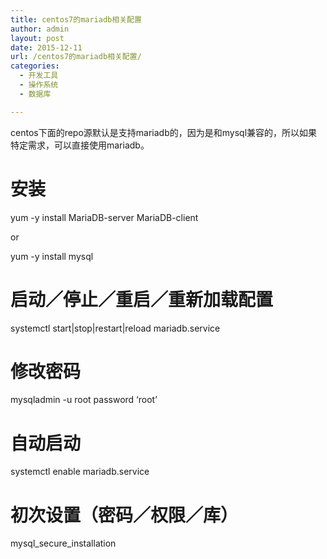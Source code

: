 ```yaml
---
title: centos7的mariadb相关配置
author: admin
layout: post
date: 2015-12-11
url: /centos7的mariadb相关配置/
categories:
  - 开发工具
  - 操作系统
  - 数据库

---
```

centos下面的repo源默认是支持mariadb的，因为是和mysql兼容的，所以如果特定需求，可以直接使用mariadb。

# 安装

yum -y install MariaDB-server MariaDB-client
  
or
  
yum -y install mysql

# 启动／停止／重启／重新加载配置

systemctl start|stop|restart|reload mariadb.service

# 修改密码

mysqladmin -u root password &#8216;root&#8217;

# 自动启动

systemctl enable mariadb.service

# 初次设置（密码／权限／库）

mysql\_secure\_installation